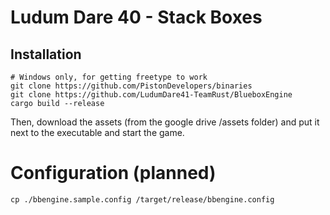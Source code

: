 # Ludum Dare 40 - Stack Boxes

## Installation

```
# Windows only, for getting freetype to work
git clone https://github.com/PistonDevelopers/binaries 
git clone https://github.com/LudumDare41-TeamRust/BlueboxEngine
cargo build --release
```

Then, download the assets (from the google drive /assets folder) and put it next to the executable and start the game. 

# Configuration (planned)

```
cp ./bbengine.sample.config /target/release/bbengine.config
```
